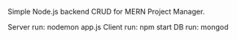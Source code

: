 Simple Node.js backend CRUD for MERN Project Manager.

Server run: nodemon app.js
Client run: npm start
DB run: mongod